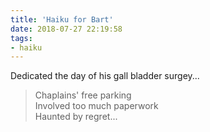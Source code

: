 ```yaml
---
title: 'Haiku for Bart'
date: 2018-07-27 22:19:58
tags:
- haiku
---
```

Dedicated the day of his gall bladder surgey...

<!-- more -->

> Chaplains' free parking<br>
> Involved too much paperwork<br>
> Haunted by regret...<br>

